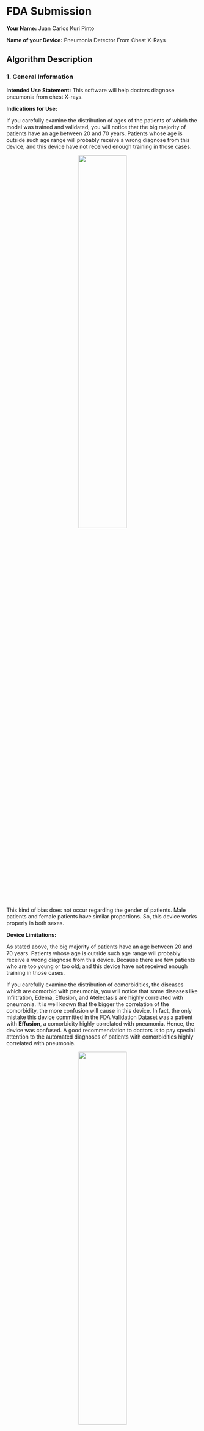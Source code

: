 # FDA  Submission

**Your Name:** 
Juan Carlos Kuri Pinto

**Name of your Device:** 
Pneumonia Detector From Chest X-Rays

## Algorithm Description 

### 1. General Information

**Intended Use Statement:** 
This software will help doctors diagnose pneumonia from chest X-rays.

**Indications for Use:**

If you carefully examine the distribution of ages of the patients of which the model was trained and validated, you will notice that the big majority of patients have an age between 20 and 70 years. Patients whose age is outside such age range will probably receive a wrong diagnose from this device; and this device have not received enough training in those cases.

<p align='center'><img src='EDA_images/age.png' width='50%'/></p>

This kind of bias does not occur regarding the gender of patients. Male patients and female patients have similar proportions. So, this device works properly in both sexes.

**Device Limitations:**

As stated above, the big majority of patients have an age between 20 and 70 years. Patients whose age is outside such age range will probably receive a wrong diagnose from this device. Because there are few patients who are too young or too old; and this device have not received enough training in those cases.

If you carefully examine the distribution of comorbidities, the diseases which are comorbid with pneumonia, you will notice that some diseases like Infiltration, Edema, Effusion, and Atelectasis are highly correlated with pneumonia. It is well known that the bigger the correlation of the comorbidity, the more confusion will cause in this device. In fact, the only mistake this device committed in the FDA Validation Dataset was a patient with **Effusion**, a comorbidity highly correlated with pneumonia. Hence, the device was confused. A good recommendation to doctors is to pay special attention to the automated diagnoses of patients with comorbidities highly correlated with pneumonia.

<p align='center'><img src='EDA_images/comorbidities_pneumonia.png' width='50%'/></p>

This device will also fail with patients with medical implants in the chest area like metal bones, screws, machines, and so on. Because those medical implants will appear very bright in the X-ray, confusing the device.

Moreover, the device only works with chest X-rays with the DICOM format. If you use other file format, the software won't be able to read the file. If you take other type of X-ray, other body part different than the chest, or other type of medical image, the software will produce erroneous results.

**Clinical Impact of Performance:**

How false positives might affect a patient?<br/>
False positives might alarm doctors in vain. They will lose some time confirming that patients really have pneumonia. Doctors will experience fatigue more often and will commit more mistakes, which negatively affects patients. If doctors also believe that a false positive is a positive case of pneumonia, patients will be alarmed in vain. Patients will spend more time and more money doing unnecessary additional exams in order to further investigate their cases. Some patients will even take unnecessary medication.

How false negatives might affect a patient?<br/>
False negatives could cloud doctors' judgement. They could skip a real case of pneumonia, which could be fatal for patients who really have pneumonia.

### 2. Algorithm Design and Function

Basically, the features learned by a VGG16 convnet were transferred from the more general domain of ImageNet images to the specific domain of chest X-ray images. The original VGG16 convnet was trained with photos of many kinds of objects. It has 1000 categories. Whereas the new convnet lacks the last layer and adds 3 new layers. The new convnet was trained to discriminate between chest X-Ray images of patients with and without pneumonia. So, it has 2 categories: Pneumonia and non-pneumonia.

<p align='center'><img src='images/diagram.png' width='50%'/></p>

The function of this device could be summarize in these steps. First, a patient has some kind of breathing difficulty. Then, the patient goes to the hospital. Doctors take a chest X-ray of the patient. Then, the chest X-ray DICOM file is fed into the CNN of this device. This device suggests a diagnosis in 1 second: Pneumonia or non-pneumonia. This computerized diagnosis helps doctors to finally make a **Computer Aided Diagnosis (CAD)**, which is a powerful synergy between doctors and artificial intelligence. This computerized help also seeks to prevent physician burnout. Sometimes doctors are overwhelmed by work.

<p align='center'><img src='images/cad_diagram.png'/></p>

**DICOM Checking Steps:**

Doctors only need to take a chest X-ray. The machine will generate a DICOM file like this:

```
test1.dcm

(0008, 0016) SOP Class UID                       UI: Secondary Capture Image Storage
(0008, 0018) SOP Instance UID                    UI: 1.3.6.1.4.1.11129.5.5.110503645592756492463169821050252582267888
(0008, 0060) Modality                            CS: 'DX'
(0008, 1030) Study Description                   LO: 'No Finding'
(0010, 0020) Patient ID                          LO: '2'
(0010, 0040) Patient's Sex                       CS: 'M'
(0010, 1010) Patient's Age                       AS: '81'
(0018, 0015) Body Part Examined                  CS: 'CHEST'
(0018, 5100) Patient Position                    CS: 'PA'
(0020, 000d) Study Instance UID                  UI: 1.3.6.1.4.1.11129.5.5.112507010803284478207522016832191866964708
(0020, 000e) Series Instance UID                 UI: 1.3.6.1.4.1.11129.5.5.112630850362182468372440828755218293352329
(0028, 0002) Samples per Pixel                   US: 1
(0028, 0004) Photometric Interpretation          CS: 'MONOCHROME2'
(0028, 0010) Rows                                US: 1024
(0028, 0011) Columns                             US: 1024
(0028, 0100) Bits Allocated                      US: 8
(0028, 0101) Bits Stored                         US: 8
(0028, 0102) High Bit                            US: 7
(0028, 0103) Pixel Representation                US: 0
(7fe0, 0010) Pixel Data                          OW: Array of 1048576 elements
```

If the DICOM file that was taken by the X-ray machine has similar data, everything should work correctly. Modality should be 'DX'. Body Part Examined should be 'CHEST'. Patient Position should be either 'PA' or 'AP'. Photometric Interpretation should be MONOCHROME. Brightness levels should be in the range [0,1]. Other color spaces are not supported.

**Preprocessing Steps:**

Basically, the image from the field `Pixel Data` should be resized to match the following dimensions: `IMG_SIZE = (1, 224, 224, 3)`. Where `1` means the batch size of `1` image. `3` means the RGB color space. The image of `Pixel Data` should be transformed from grayscale to the RGB colorspace. And `224, 224` is the input size of the convolutional neural network capable of recognizing the patterns of pneumonia and non-pneumonia.

**CNN Architecture:**

Basically, the CNN architecture is VGG16 with pretrained weights whose last layer was removed and 3 new fully-connected layers were added:

```
    new_model.add(Dense(1024 * 2, activation='relu'))
    new_model.add(Dropout(0.25))
    new_model.add(Dense(1024, activation='relu'))
    new_model.add(Dropout(0.25))
    new_model.add(Dense(1, activation='sigmoid'))
```

Here is a summary of the CNN architecture:

```
Model: "sequential_1"
_________________________________________________________________
Layer (type)                 Output Shape              Param #   
=================================================================
block1_conv1 (Conv2D)        (None, 224, 224, 64)      1792      
_________________________________________________________________
block1_conv2 (Conv2D)        (None, 224, 224, 64)      36928     
_________________________________________________________________
block1_pool (MaxPooling2D)   (None, 112, 112, 64)      0         
_________________________________________________________________
block2_conv1 (Conv2D)        (None, 112, 112, 128)     73856     
_________________________________________________________________
block2_conv2 (Conv2D)        (None, 112, 112, 128)     147584    
_________________________________________________________________
block2_pool (MaxPooling2D)   (None, 56, 56, 128)       0         
_________________________________________________________________
block3_conv1 (Conv2D)        (None, 56, 56, 256)       295168    
_________________________________________________________________
block3_conv2 (Conv2D)        (None, 56, 56, 256)       590080    
_________________________________________________________________
block3_conv3 (Conv2D)        (None, 56, 56, 256)       590080    
_________________________________________________________________
block3_pool (MaxPooling2D)   (None, 28, 28, 256)       0         
_________________________________________________________________
block4_conv1 (Conv2D)        (None, 28, 28, 512)       1180160   
_________________________________________________________________
block4_conv2 (Conv2D)        (None, 28, 28, 512)       2359808   
_________________________________________________________________
block4_conv3 (Conv2D)        (None, 28, 28, 512)       2359808   
_________________________________________________________________
block4_pool (MaxPooling2D)   (None, 14, 14, 512)       0         
_________________________________________________________________
block5_conv1 (Conv2D)        (None, 14, 14, 512)       2359808   
_________________________________________________________________
block5_conv2 (Conv2D)        (None, 14, 14, 512)       2359808   
_________________________________________________________________
block5_conv3 (Conv2D)        (None, 14, 14, 512)       2359808   
_________________________________________________________________
block5_pool (MaxPooling2D)   (None, 7, 7, 512)         0         
_________________________________________________________________
flatten (Flatten)            (None, 25088)             0         
_________________________________________________________________
fc1 (Dense)                  (None, 4096)              102764544 
_________________________________________________________________
fc2 (Dense)                  (None, 4096)              16781312  
_________________________________________________________________
dense_1 (Dense)              (None, 2048)              8390656   
_________________________________________________________________
dropout_1 (Dropout)          (None, 2048)              0         
_________________________________________________________________
dense_2 (Dense)              (None, 1024)              2098176   
_________________________________________________________________
dropout_2 (Dropout)          (None, 1024)              0         
_________________________________________________________________
dense_3 (Dense)              (None, 1)                 1025      
=================================================================
Total params: 144,750,401
Trainable params: 10,489,857
Non-trainable params: 134,260,544
```

### 3. Algorithm Training

**Parameters:**
* Types of augmentation used during training: 
    ```
    rescale = 1. / 255,
    horizontal_flip = True, 
    vertical_flip = False, 
    height_shift_range = 0.1, 
    width_shift_range = 0.1, 
    rotation_range = 20, 
    shear_range = 0.1, 
    zoom_range = 0.1
    ```
* Batch size: 64
* Optimizer learning rate: Adam optimizer and learning rate of 0.0001.
* Layers of pre-existing architecture that were frozen: 134,260,544 Non-trainable params
* Layers of pre-existing architecture that were fine-tuned: 10,489,857 Trainable params
* Layers added to pre-existing architecture:
    ```
        new_model.add(Dense(1024 * 2, activation='relu'))
        new_model.add(Dropout(0.25))
        new_model.add(Dense(1024, activation='relu'))
        new_model.add(Dropout(0.25))
        new_model.add(Dense(1, activation='sigmoid'))
    ```

**Algorithm training performance:**

**Learning curve: Loss versus epochs**

The best model was saved at the third epoch in which `val_loss=0.5457` and `val_binary_accuracy=0.9375` (93.75%)

<p align='center'><img src="images/loss_learn_curve.png" width='50%'/></p>

**Learning curve: Accuracy versus epochs**

The best model was saved at the third epoch in which `val_loss=0.5457` and `val_binary_accuracy=0.9375` (93.75%)

<p align='center'><img src="images/acc_learn_curve.png" width='50%'/></p>

**P-R curve (Precision versus Recall)**<br/>
<p align='center'><img src="images/PR.png" width='50%'/></p>

**AUC curve (Area Under Curve)**<br/>
The closer is the curve to the upper left corner, the better. AUC = 0.82. The closer AUC is to 1, the better.
<p align='center'><img src="images/AUC.png" width='50%'/></p>

**Final Threshold and Explanation:**

The API generated many tentative thresholds for the final activation. If `activation >= threshold`, then the classifier suggests pneumonia. Otherwise, the classifier suggest non-pneumonia. All tentative thresholds produce different values for the F1-score. The optimal threshold is the one that produces the maximal F1-score.

<p align='center'><img src="images/f1-score-plot.png" width='50%'/></p>

```
F1-scores:
[0.19354839 0.13333333 0.13793103 0.14285714 0.14814815 0.15384615
 0.16       0.16666667 0.17391304 0.18181818 0.19047619 0.2
 0.21052632 0.22222222 0.23529412 0.25       0.26666667 0.28571429
 0.30769231 0.33333333 0.36363636 0.4        0.22222222 0.25
 0.28571429        nan        nan        nan 0.        ]

Index is: 21
Optimal threshold: 0.4909
Maximum F1-score: 0.4000
Accuracy: 0.8906
```

### 4. Databases

The database used for training and validation is the file `Data_Entry_2017.csv`. This database is described in the paper:

ChestX-ray8: Hospital-scale Chest X-ray Database and Benchmarks on Weakly-Supervised Classification and Localization of Common Thorax Diseases (by Xiaosong Wang et al)<br/>
https://arxiv.org/abs/1705.02315

Here are some visual examples found in such database. The classifier is somewhat accurate: 93.75% accuracy in the validation dataset. In the graph, `G` means ground truth and `P` means prediction. For example: `1G,1P` means 1 (pneumonia found) in ground truth and 1 pneumonia predicted by the classifier.

<p align='center'><img src="images/x-rays.png" width='50%'/></p>

**Description of Training Dataset and Validation Dataset:** 

Both the training dataset and the validation dataset were randomly sampled from the file `Data_Entry_2017.csv`, with 112,104 patients. This database is described in the paper:

ChestX-ray8: Hospital-scale Chest X-ray Database and Benchmarks on Weakly-Supervised Classification and Localization of Common Thorax Diseases (by Xiaosong Wang et al)<br/>
https://arxiv.org/abs/1705.02315

Given the training dataset and the validation dataset were randomly sampled from this database of chest X-ray samples and there is no bias at all, it's perfectly reasonable to describe both the training dataset and the validation dataset **equally**. And after describing them, some subtle differences will be exposed.

**Gender of patients**

<p align='center'><img src='EDA_images/gender.png' width='50%'/></p>

This dataset is slightly biased toward male patients.

**Age of patients**

<p align='center'><img src='EDA_images/age.png' width='50%'/></p>

Patients in their 50s are the most common type of patient in this dataset.

**Distribution of Diseases**

<p align='center'><img src='EDA_images/diseases.png' width='50%'/></p>

No Finding (53.84%) is the most common finding, followed by Infiltration (17.74%) and Effusion (11.87%).
The most uncommon finding is Hernia (0.20%), followed by Pneumonia (1.28%), the disease we want to detect.

**Distribution of diseases that are comorbid with pneumonia**

<p align='center'><img src='EDA_images/comorbidities_pneumonia.png' width='50%'/></p>

The most common comorbidities that accompany pneumonia are Infiltration (42.27%) and Edema (23.75%).
Given the high correlation of these diseases with Pneumonia, the datasets should be balanced regarding these correlations. Random sampling helps to alleviate this kind of biases.

**Pneumonia cases versus non-pneumonia cases**

<p align='center'><img src='EDA_images/pneumonia_cases.png' width='50%'/></p>

Pneumonia cases are really rare, creating an unbalanced dataset.
Sampling should be done in a special way in order to overcome this unbalance.

**Number of diseases per patient**

<p align='center'><img src='EDA_images/number_diseases.png' width='50%'/></p>

Patients with no diseases are very common (53.84%) in this dataset.
Patients with 1 disease are almost 30% of the dataset.
Patients with 2 diseases are slightly above 10% of the dataset.
Patients with 3 diseases or more are rare.

**Number of follow-ups of patients**

<p align='center'><img src='EDA_images/follow-ups.png' width='50%'/></p>

In this dataset, most patients have few follow-ups.

Now, some subtle differences between both datasets will be exposed.

**Description of Training Dataset:**

The whole dataset in the file `Data_Entry_2017.csv` has 112,104 patients. It has 1,431 pneumonia cases (1.28%) and 110,689 non-pneumonia cases (98.72%).

Due to the very imbalance nature of the whole dataset, the training dataset was rebalanced with a proportion of 1:1:

```
1144 (pneumonia train) + 1144 (non_pneumonia train) = 2288 (all train)
```

From a total of 1,431 pneumonia cases, 1,144 pneumonia cases (80% of the pneumonia cases) were randomly sampled (without repetition) and put in the training dataset.<br/>
From a total of 110,689 non-pneumonia cases, 1,144 non-pneumonia cases were randomly sampled (without repetition) and put in the training dataset.

The training dataset has many augmentations:

```
rescale = 1. / 255,
horizontal_flip = True, 
vertical_flip = False, 
height_shift_range = 0.1, 
width_shift_range = 0.1, 
rotation_range = 20, 
shear_range = 0.1, 
zoom_range = 0.1
```

**Description of Validation Dataset:**

Due to the very imbalance nature of the whole dataset, 1,431 pneumonia cases (1.28%) and 110,689 non-pneumonia cases (98.72%), the validation dataset was rebalanced with a proportion of 1:10:

```
287 (pneumonia val) + 2870 (non_pneumonia val) = 3157 (all val)
```

From a total of 1,431 pneumonia cases, 287 pneumonia cases (20% of the pneumonia cases) were randomly sampled (without repetition) and put in the validation dataset.<br/>
From a total of 110,689 non-pneumonia cases, 2870 non-pneumonia cases were randomly sampled (without repetition) and put in the validation dataset.

The validation dataset has no augmentations, except the normalization:

```
rescale = 1. / 255
```

### 5. Ground Truth

The **gold standard** for detecting pneumonia in chest X-ray images is to send a biopsy to the laboratory. This method is super accurate to consider it ground truth. But it is more expensive and slower.

The **silver standard** for detecting pneumonia in chest x-ray images is to make some experts vote with their diagnoses. Each expert has different weight depending on his/her experience. Another method is to extract diagnoses from text sources via NLP algorithms. These methods are less accurate, cheaper, and faster.

Ideally, ground truth should be created using the gold standard. However, the silver standard is often used due to the limited availability of resources.

For more information about how the dataset with ground truth was created, please read the following paper:<br/>
ChestX-ray8: Hospital-scale Chest X-ray Database and Benchmarks on Weakly-Supervised Classification and Localization of Common Thorax Diseases (by Xiaosong Wang et al)<br/>
https://arxiv.org/abs/1705.02315

If you read that paper, you will notice that both the gold standard (biopsy to laboratory) and the silver standard (diagnoses of experts and NLP text-mining) were applied to label the dataset used to train and to validate this model.

### 6. FDA Validation Plan

**Patient Population Description for FDA Validation Dataset:**

The FDA Validation Dataset has 3 patients.<br/>
Their ages are 58, 61, and 81 years.<br/>
The 3 patients are male. There is no female patient.<br/>
From all 6 exams:
- 5 exams are DX and 1 exam is CT;
- 4 exams show no finding; 1 exam show cardiomegaly; and 1 exam show effusion;
- 5 exams took an image of the chest and 1 exam took an image of the ribcage;
- 3 exams has the PA position; 2 exams has the AP position; and 1 exam has XX position.

**Ground Truth Acquisition Methodology:**

The **gold standard** for detecting pneumonia in chest X-ray images is to send a biopsy to the laboratory. This method is super accurate to consider it ground truth. But it is more expensive and slower.

The **silver standard** for detecting pneumonia in chest x-ray images is to make some experts vote with their diagnoses. Each expert has different weight depending on his/her experience. Another method is to extract diagnoses from text sources via NLP algorithms. These methods are less accurate, cheaper, and faster.

Ideally, ground truth should be created using the gold standard. However, the silver standard is often used due to the limited availability of resources.

The test dataset (FDA Validation Dataset) most probably uses the gold standard (biopsy to laboratory) to create ground truth labels. And perhaps in some cases, it probably uses the silver standard (diagnoses of experts with many years of experience). At this level, the most probable method is a mixture of both gold standard and silver standard, which gives even more confidence to the ground-truth labels.

**Algorithm Performance Standard:**

In summary, the model was trained and it produced the best performance at the third epoch in which `val_loss=0.5457` and `val_binary_accuracy=0.9375 (93.75%)`. The best model was saved in the third epoch. 

Neural networks are continuous interpolators. In other words, their outputs are not binary: 0 and 1. Their outputs are rather a number between the range [0,1]. The metric `val_binary_accuracy` has a threshold of 0.5. When the neural network activation is greater than 0.5, the model diagnoses pneumonia. Otherwise, the model diagnoses non-pneumonia.

However, the value 0.5 is not the best threshold possible. Many thresholds were examined and the best threshold `0.4909` produced an F1-score of `0.40` and an accuracy of `0.8906 (89.06%)`.

If you read this ground-breaking paper, you will notice that the average F1-score of radiologists is `0.387`, which is below the F1-score of `0.40` of this model. This means the performance of this device is reasonably good to be accepted by the FDA as a CAD system (Computer Aided Diagnosis).

<p align='center'><img src='images/paper_f1-scores.png' width='50%'/></p>

Moreover, the average time this device takes to diagnose pneumonia is just `1.01` seconds, which is many orders of magnitude faster than the average time human radiologists take, i.e. many minutes per radiography.

```
test1.dcm, Study description: No Finding, ground_truth=False, prediction=False (CORRECT), time=1.12 seconds
test2.dcm, Study description: Cardiomegaly, ground_truth=False, prediction=False (CORRECT), time=0.96 seconds
test3.dcm, Study description: Effusion, ground_truth=False, prediction=True (WRONG), time=0.95 seconds
test4.dcm, This DICOM file is INVALID: Body Part Examined = RIBCAGE, PatientPosition = PA, Modality = DX
test5.dcm, This DICOM file is INVALID: Body Part Examined = CHEST, PatientPosition = PA, Modality = CT
test6.dcm, This DICOM file is INVALID: Body Part Examined = CHEST, PatientPosition = XX, Modality = DX
ACCURACY=66.67% (2/3)
Average time: 1.01 seconds
```

The accuracy is decent: 66.67%. 
